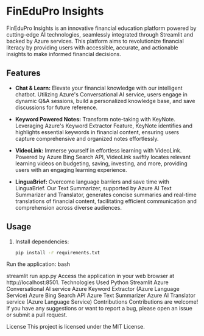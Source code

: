 # FinEduPro Insights

FinEduPro Insights is an innovative financial education platform powered by cutting-edge AI technologies, seamlessly integrated through Streamlit and backed by Azure services. This platform aims to revolutionize financial literacy by providing users with accessible, accurate, and actionable insights to make informed financial decisions.

## Features

- **Chat & Learn:**  Elevate your financial knowledge with our intelligent chatbot. Utilizing Azure's Conversational AI service, users engage in dynamic Q&A sessions, build a personalized knowledge base, and save discussions for future reference.


- **Keyword Powered Notes:** Transform note-taking with KeyNote. Leveraging Azure's Keyword Extractor Feature, KeyNote identifies and highlights essential keywords in financial content, ensuring users capture comprehensive and organized notes effortlessly.


- **VideoLink:** Immerse yourself in effortless learning with VideoLink. Powered by Azure Bing Search API, VideoLink swiftly locates relevant learning videos on budgeting, saving, investing, and more, providing users with an engaging learning experience.


- **LinguaBrief:** Overcome language barriers and save time with LinguaBrief. Our Text Summarizer, supported by Azure AI Text Summarizer and Translator, generates concise summaries and real-time translations of financial content, facilitating efficient communication and comprehension across diverse audiences.



## Usage

1. Install dependencies:
   ```bash
   pip install -r requirements.txt
   
Run the application:
bash

streamlit run app.py
Access the application in your web browser at http://localhost:8501.
Technologies Used
Python
Streamlit
Azure Conversational AI service
Azure Keyword Extractor (Azure Language Service)
Azure Bing Search API
Azure Text Summarizer
Azure AI Translator service (Azure Language Service)
Contributions
Contributions are welcome! If you have any suggestions or want to report a bug, please open an issue or submit a pull request.

License
This project is licensed under the MIT License.







